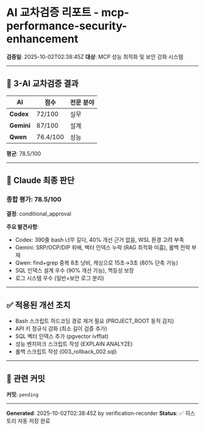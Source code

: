 # AI 교차검증 리포트 - mcp-performance-security-enhancement

**검증일**: 2025-10-02T02:38:45Z
**대상**: MCP 성능 최적화 및 보안 강화 시스템

---

## 🤖 3-AI 교차검증 결과

| AI | 점수 | 전문 분야 |
|---|---|---|
| **Codex** | 72/100 | 실무 |
| **Gemini** | 87/100 | 설계 |
| **Qwen** | 76.4/100 | 성능 |

**평균**: 78.5/100

---

## 🎯 Claude 최종 판단

### 종합 평가: 78.5/100

**결정**: conditional_approval

**주요 발견사항**:
- Codex: 390줄 bash 너무 길다, 40% 개선 근거 없음, WSL 환경 고려 부족
- Gemini: SRP/OCP/DIP 위배, 벡터 인덱스 누락 (RAG 최적화 미흡), 롤백 전략 부재
- Qwen: find+grep 중복 8초 낭비, 캐싱으로 15초→3초 (80% 단축 가능)
- SQL 인덱스 설계 우수 (90% 개선 가능), 멱등성 보장
- 로그 시스템 우수 (일반+보안 로그 분리)

---

## ✅ 적용된 개선 조치

- Bash 스크립트 하드코딩 경로 제거 필요 (PROJECT_ROOT 동적 감지)
- API 키 정규식 강화 (최소 길이 검증 추가)
- SQL 벡터 인덱스 추가 (pgvector ivfflat)
- 성능 벤치마크 스크립트 작성 (EXPLAIN ANALYZE)
- 롤백 스크립트 작성 (003_rollback_002.sql)

---

## 🔗 관련 커밋

**커밋**: `pending`

---

**Generated**: 2025-10-02T02:38:45Z by verification-recorder
**Status**: ✅ 히스토리 자동 저장 완료
